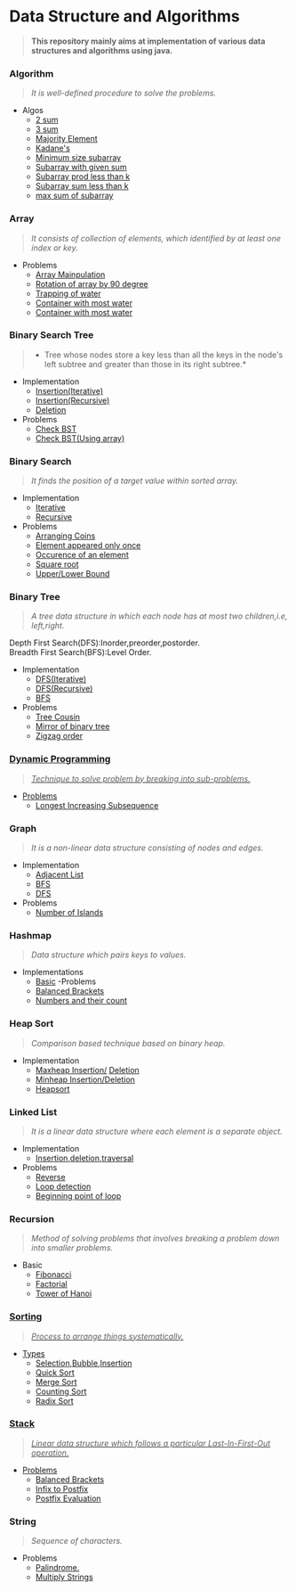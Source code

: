 # Data Structure and Algorithms
> **This repository mainly aims at implementation of various data structures and algorithms using java.**

### Algorithm
> *It is well-defined procedure to solve the problems.*

- Algos
    - <a href="Algorithm/2 sum (Based on 2 Pointer algo).java" >2 sum</a>
    - <a href="Algorithm/3 sum (Based on 2 Pointer algo).java">3 sum</a>
    - <a href="Algorithm/Find Majority Element(Moore's Voting algo).java">Majority Element</a>
    - <a href="Algorithm/Kadane's (Based on Window Sliding Technique).java">Kadane's</a>
    - <a href="Algorithm/Minimum Size Subarray Sum(Based on 2 pointer algo).java">Minimum size subarray</a>
    - <a href="Algorithm/Subarray with given sum (Based on Window sliding Technique).java">Subarray with given sum</a>
    - <a href="Algorithm/SubarrayProdLessThanK (Based on Window sliding Technique).java">Subarray prod less than k</a>
    - <a href="Algorithm/SubarraySumLessThanK (Based on Window sliding Technique).java">Subarray sum less than k</a>
    - <a href="Algorithm/max sum of subrarray(k size)(Based on window Sliding technique).java">max sum of subarray</a>



### Array
> *It consists of collection of elements, which identified by at least one index or key.*

- Problems
    - <a href="Array/Array_Manipulation.java">Array Mainpulation</a>
    - <a href="Array/Rotate_array_by_90_degree.java">Rotation of array by 90 degree</a>
    - <a href="Array/Trapping of water.java">Trapping of water</a>
    - <a href="Array/Container With Most Water.java">Container with most water</a>
    - <a href="Array/Trapping of water(Array).java">Container with most water</a>

### Binary Search Tree 
> * Tree whose nodes store a key less than all the keys in the node's left subtree and greater than those in its right subtree.*

- Implementation
    - <a href="Binary Search Tree/BST_Insertion.java">Insertion(Iterative)</a>
    - <a href="Binary Search Tree/BST_Insertion_recursion.java">Insertion(Recursive)</a>
    - <a href="Binary Search Tree/BST_Deletion_recursion.java">Deletion</a>
- Problems
    - <a href="Binary Search Tree/Problems/CheckBST.java">Check BST</a>
    - <a href="Binary Search Tree/Problems/CheckBSTusing array.java">Check BST(Using array)</a>

### Binary Search
> *It finds the position of a target value within sorted array.*

- Implementation
    - <a href="Binary Search/Binary_search_iterative.java">Iterative</a>
    - <a href="Binary Search/Binary_search_recursively.java">Recursive</a>
- Problems
    - <a href="Binary Search/Problems/Arranging_coins.java">Arranging Coins</a>
    - <a href="Binary Search/Problems/Element_appeared_only_once.java">Element appeared only once</a>
    - <a href="Binary Search/Problems/Number of ocuurences of an element in O(log n).java">Occurence of an element</a>
    - <a href="Binary Search/Problems/SqaureRoot.java">Square root</a>
    - <a href="Binary Search/Problems/Upper_Lower_bound.java">Upper/Lower Bound</a>

### Binary Tree
> *A tree data structure in which each node has at most two children,i.e, left,right.*

 Depth First Search(DFS):Inorder,preorder,postorder.
<br>
Breadth First Search(BFS):Level Order.

- Implementation
    - <a href="Binary Tree/Binary_tree.java">DFS(Iterative)</a>
    - <a href="Binary Tree/Binary_tree_operation_with_recursion.java">DFS(Recursive)</a>
    - <a href="Binary Tree/level_order_traversal.java">BFS</a>
- Problems
    - <a href="Binary Tree/Problem/Binary_Tree_cousin.java">Tree Cousin</a>
    - <a href="Binary Tree/Problem/Mirror_Binary_tree.java">Mirror of binary tree
    - <a href="Binary Tree/Problem/Zigzag_BinaryTree.java">Zigzag order

### Dynamic Programming
> *Technique to solve problem by breaking into sub-problems.*

- Problems
    - <a href="DP/Longest_Increasing_Subsequence.java">Longest Increasing Subsequence</a>


### Graph
> *It is a non-linear data structure consisting of nodes and edges.*

- Implementation
    - <a href="Graph/Adjacent_List(Undirected_graph).java">Adjacent List</a>
    - <a href="Graph/BFS_Graph.java">BFS</a>
    - <a href="Graph/DFS_Graph.java">DFS</a>
- Problems
    - <a href="Graph/Problems/Number of island leet code.java">Number of Islands</a>

### Hashmap
> *Data structure which pairs keys to values.*

- Implementations
    - <a href="Hashmap/Basic Implementations.java">Basic</a>
-Problems
    - <a href="Hashmap/Problems/balancedBracket.java">Balanced Brackets</a>
    - <a href="Hashmap/Problems/NumbersAndTheirCounts.java">Numbers and their count</a>

### Heap Sort
> *Comparison based technique based on binary heap.*

- Implementation
    - <a href="Heap/maxheap_insertion.java">Maxheap Insertion/</a> <a href="Heap/maxheap_deletion.java">Deletion</a>
    - <a href="Heap/minheap_insertion.java">Minheap Insertion/</a><a href="Heap/minheap_deletion.java">Deletion</a>
    - <a href="Heap/heapsort.java">Heapsort</a>

### Linked List
> *It is a linear data structure where each element is a separate object.*

- Implementation
    - <a href="Linked List/linked_list_implementation_in_java.java">Insertion,deletion,traversal</a>
- Problems
    - <a href="Linked List/Problems/reverse_using_recursion of linked list.java">Reverse</a>
    - <a href="Linked List/Problems/loopDetection(Floyd Method).java">Loop detection</a>
    - <a href="Linked List/Problems/BeginningPointOfLoop(Floyd Method).java">Beginning point of loop</a>

### Recursion
> *Method of solving problems that involves breaking a problem down into smaller problems.*

- Basic
    - <a href="Recursion/Fibonacci.java">Fibonacci
    - <a href="Recursion/factorial.java">Factorial
    - <a href="Recursion/towerOfHanoi.java">Tower of Hanoi

### Sorting
> *Process to arrange things systematically.*

- Types
    - <a href="Sorting/sorting.java">Selection,Bubble,Insertion
    - <a href="Sorting/Quicksort.java">Quick Sort
    - <a href="Sorting/mergesort.java">Merge Sort
    - <a href="Sorting/counting_sort.java">Counting Sort
    - <a href="Sorting/radix_sort.java">Radix Sort

### Stack
> *Linear data structure which follows a particular Last-In-First-Out operation.*

- Problems
    - <a href="Stack/Problem/balanced_paranthesis.java">Balanced Brackets</a>
    - <a href="Stack/Problem/infix_to_postfix.java">Infix to Postfix</a>
    - <a href="Stack/Problem/postfix_evaluation.java">Postfix Evaluation</a>

### String
> *Sequence of characters.*

- Problems
    - <a href="String/palindrome.java">Palindrome.</a>
    - <a href="String/MultiplyStrings.java">Multiply Strings</a>

